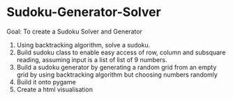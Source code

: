 # Sudoku-Generator-Solver

Goal: To create a Sudoku Solver and Generator

1. Using backtracking algorithm, solve a sudoku.
2. Build sudoku class to enable easy access of row, column and subsquare reading, assuming input is a list of list of 9 numbers.
3. Build a sudoku generator by generating a random grid from an empty grid by using backtracking algorithm but choosing numbers randomly
4. Build it onto pygame
5. Create a html visualisation